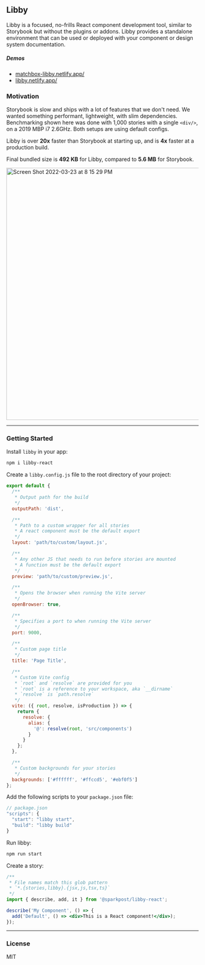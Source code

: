 ## Libby

Libby is a focused, no-frills React component development tool, similar to Storybook but without the plugins or addons. Libby provides a standalone environment that can be used or deployed with your component or design system documentation.

##### Demos

- [matchbox-libby.netlify.app/](https://matchbox-libby.netlify.app/)
- [libby.netlify.app/](https://libby.netlify.app/)

### Motivation

Storybook is slow and ships with a lot of features that we don't need. We wanted something performant, lightweight, with slim dependencies. Benchmarking shown here was done with 1,000 stories with a single `<div/>`, on a 2019 MBP i7 2.6GHz. Both setups are using default configs.

Libby is over **20x** faster than Storybook at starting up, and is **4x** faster at a production build.

Final bundled size is **492 KB** for Libby, compared to **5.6 MB** for Storybook.

<img width="659" alt="Screen Shot 2022-03-23 at 8 15 29 PM" src="https://user-images.githubusercontent.com/3903325/159817365-be0b0d96-cb6f-473f-abac-17d7102aa712.png">

---

### Getting Started

Install `libby` in your app:

```bash
npm i libby-react
```

Create a `libby.config.js` file to the root directory of your project:

```js
export default {
  /**
   * Output path for the build
   */
  outputPath: 'dist',

  /**
   * Path to a custom wrapper for all stories
   * A react component must be the default export
   */
  layout: 'path/to/custom/layout.js',

  /**
   * Any other JS that needs to run before stories are mounted
   * A function must be the default export
   */
  preview: 'path/to/custom/preview.js',

  /**
   * Opens the browser when running the Vite server
   */
  openBrowser: true,

  /**
   * Specifies a port to when running the Vite server
   */
  port: 9000,

  /**
   * Custom page title
   */
  title: 'Page Title',

  /**
   * Custom Vite config
   * `root` and `resolve` are provided for you
   * `root` is a reference to your workspace, aka `__dirname`
   * `resolve` is `path.resolve`
   */
  vite: ({ root, resolve, isProduction }) => {
    return {
      resolve: {
        alias: {
          '@': resolve(root, 'src/components')
        }
      }
    };
  },

  /**
   * Custom backgrounds for your stories
   */
  backgrounds: ['#ffffff', '#ffccd5', '#ebf0f5']
};
```

Add the following scripts to your `package.json` file:

```js
// package.json
"scripts": {
  "start": "libby start",
  "build": "libby build"
}
```

Run libby:

```bash
npm run start
```

Create a story:

```jsx
/**
 * File names match this glob pattern
 * `*.{stories,libby}.{jsx,js,tsx,ts}`
 */
import { describe, add, it } from '@sparkpost/libby-react';

describe('My Component', () => {
  add('Default', () => <div>This is a React component!</div>);
});
```

---

### License

MIT
